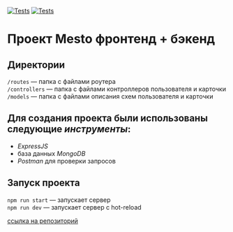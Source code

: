 [![Tests](../../actions/workflows/tests-13-sprint.yml/badge.svg)](../../actions/workflows/tests-13-sprint.yml) [![Tests](../../actions/workflows/tests-14-sprint.yml/badge.svg)](../../actions/workflows/tests-14-sprint.yml)

# Проект Mesto фронтенд + бэкенд

## Директории

`/routes` — папка с файлами роутера  
`/controllers` — папка с файлами контроллеров пользователя и карточки  
`/models` — папка с файлами описания схем пользователя и карточки

## Для создания проекта были использованы следующие *инструменты*:
* *ExpressJS*
* база данных *MongoDB*
* *Postman* для проверки запросов

## Запуск проекта

`npm run start` — запускает сервер  
`npm run dev` — запускает сервер с hot-reload

[ссылка на репозиторий](https://github.com/pchupchu/express-mesto-gha)
